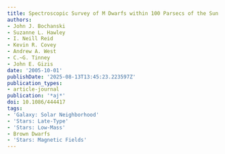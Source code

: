 ```yaml
---
title: Spectroscopic Survey of M Dwarfs within 100 Parsecs of the Sun
authors:
- John J. Bochanski
- Suzanne L. Hawley
- I. Neill Reid
- Kevin R. Covey
- Andrew A. West
- C.~G. Tinney
- John E. Gizis
date: '2005-10-01'
publishDate: '2025-08-13T13:45:23.223597Z'
publication_types:
- article-journal
publication: '*aj*'
doi: 10.1086/444417
tags:
- 'Galaxy: Solar Neighborhood'
- 'Stars: Late-Type'
- 'Stars: Low-Mass'
- Brown Dwarfs
- 'Stars: Magnetic Fields'
---
```

